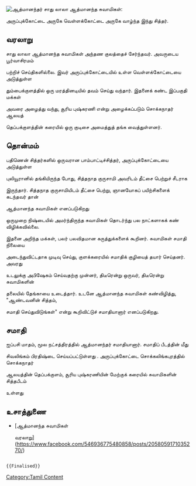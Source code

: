 ![ஆத்மானந்தர்](ஆத்மானந்தர்.jpg "ஆத்மானந்தர்") சாது லாலா ஆத்மானந்த சுவாமிகள்:
அருப்புக்கோட்டை அருகே வெள்ளக்கோட்டை அருகே வாழ்ந்த இந்து சித்தர்.

## வரலாறு

சாது லாலா ஆத்மானந்த சுவாமிகள் அந்தண குலத்தைச் சேர்ந்தவர். அவருடைய பூர்வாசிரமம்
பற்றிச் செய்திகளில்லை. இவர் அருப்புக்கோட்டையில் உள்ள வெள்ளக்கோட்டையை அடுத்துள்ள
தும்பைக்குளத்தில் ஒரு மரத்தினடியில் தவம் செய்து வந்தார். இதனைக் கண்ட இப்பகுதி மக்கள்
அவரை அழைத்து வந்து, சூரிய புஷ்கரணி என்று அழைக்கப்படும் சொக்கநாதர் ஆலயத்
தெப்பக்குளத்தின் கரையில் ஓரு குடிசை அமைத்துத் தங்க வைத்துள்ளனர்.

## தொன்மம்

பதிணென் சித்தர்களில் ஒருவரான பாம்பாட்டிச்சித்தர், அருப்புக்கோட்டையை அடுத்துள்ள
புலியூரானில் தங்கியிருந்த போது, சித்தநாத குருசாமி அவரிடம் தீட்சை பெற்றுச் சீடராக
இருந்தார். சித்தநாத குருசாமியிடம் தீட்சை பெற்று, ஞானயோகப் பயிற்சிகளைக் கடந்தவர் தான்
ஆத்மானந்த சுவாமிகள் எனப்படுகிறது

ஒருமுறை நிஷ்டையில் அமர்ந்திருந்த சுவாமிகள் தொடர்ந்து பல நாட்களாகக் கண் விழிக்கவில்லை.
இதனை அறிந்த மக்கள், பலர் பலவிதமான கருத்துக்களைக் கூறினர். சுவாமிகள் சமாதி நிலையை
அடைந்துவிட்டதாக முடிவு செய்து, குளக்கரையில் சமாதிக் குழியைத் தயார் செய்தனர். அவரது
உடலுக்கு அபிஷேகம் செய்வதற்கு முன்னர், திடீரென்று ஒருவர், திடீரென்று சுவாமிகளின்
தலையில் தேங்காயை உடைத்தார். உடனே ஆத்மானந்த சுவாமிகள் கண்விழித்து, "ஆண்டவனின் சித்தம்,
சமாதி செய்துவிடுங்கள்" என்று கூறிவிட்டுச் சமாதியானார் எனப்படுகிறது.

## சமாதி

ஐப்பசி மாதம், மூல நட்சத்திரத்தில் ஆத்மானந்தர் சமாதியானார். சமாதிப் பீடத்தின் மீது
சிவலிங்கம் பிரதிஷ்டை செய்யப்பட்டுள்ளது .﻿ அருப்புக்கோட்டை சொக்கலிங்கபுரத்தில் சொக்கநாதர்
ஆலயத்தின் தெப்பக்குளம், சூரிய புஷ்கரணியின் மேற்குக் கரையில் சுவாமிகளின் சித்தபீடம்
உள்ளது

## உசாத்துணை

-   [ஆத்மானந்த சுவாமிகள்
    வரலாறு](https://www.facebook.com/546936775480858/posts/2058059171035270/)

```{=mediawiki}
{{Finalised}}
```
[Category:Tamil Content](Category:Tamil_Content "wikilink")

